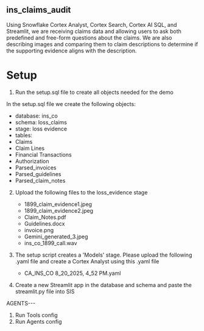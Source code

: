 ## ins_claims_audit
Using Snowflake Cortex Analyst, Cortex Search, Cortex AI SQL, and Streamlit, we are receiving claims data and allowing users to ask both predefined and free-form questions about the claims. We are also describing images and comparing them to claim descriptions to determine if the supporting evidence aligns with the description.


# Setup
1. Run the setup.sql file to create all objects needed for the demo

In the setup.sql file we create the following objects:

* database: ins_co
* schema: loss_claims
* stage: loss evidence
*  tables:
  * Claims
  * Claim Lines
  * Financial Transactions
  * Authorization
  * Parsed_invoices
  * Parsed_guidelines
  * Parsed_claim_notes

2. Upload the following files to the loss_evidence stage
   * 1899_claim_evidence1.jpeg
   * 1899_claim_evidence2.jpeg
   * Claim_Notes.pdf
   * Guidelines.docx
   * invoice.png
   * Gemini_generated_3.jpeg
   * ins_co_1899_call.wav

3. The setup script creates a 'Models' stage. Please upload the following .yaml file and create a Cortex Analyst using this .yaml file
   * CA_INS_CO 8_20_2025, 4_52 PM.yaml
4. Create a new Streamlit app in the database and schema and paste the streamlit.py file into SIS

 
AGENTS---

1. Run Tools config
2. Run Agents config

